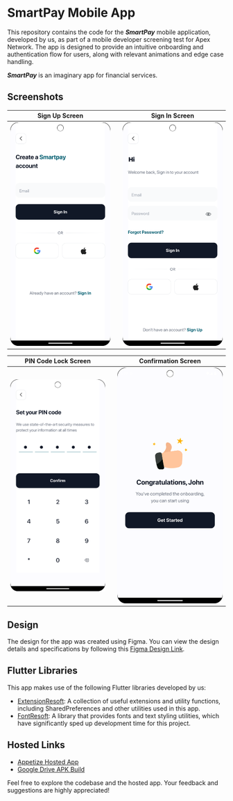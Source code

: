 # SmartPay Mobile App

This repository contains the code for the **_SmartPay_** mobile application, 
developed by us, as part of a mobile developer screening test for Apex Network. 
The app is designed to provide an intuitive onboarding and authentication flow for users, 
along with relevant animations and edge case handling.

**_SmartPay_** is an imaginary app for financial services.

## Screenshots

| Sign Up Screen                                                                                                       |                     | Sign In Screen                                                                                                       |
|----------------------------------------------------------------------------------------------------------------------|---------------------|----------------------------------------------------------------------------------------------------------------------|
| ![Sign Up Screen](https://github.com/kenresoft/smart_pay_mobile/blob/master/screenshots/sign_up_screen.png?raw=true) |                     | ![Sign In Screen](https://github.com/kenresoft/smart_pay_mobile/blob/master/screenshots/sign_in_screen.png?raw=true) |

| PIN Code Lock Screen                                                                                              |  | Confirmation Screen                                                                                                            |
|-------------------------------------------------------------------------------------------------------------------|--|--------------------------------------------------------------------------------------------------------------------------------|
| ![PIN Lock Screen](https://github.com/kenresoft/smart_pay_mobile/blob/master/screenshots/pin_screen.png?raw=true) |  | ![Confirmation Screen](https://github.com/kenresoft/smart_pay_mobile/blob/master/screenshots/confirmation_screen.png?raw=true) |


## Design

The design for the app was created using Figma. You can view the design details and specifications by following this [Figma Design Link](https://www.figma.com/file/1B4YlbWN5iqdKrPQE4ycaK/Smart-pay).

## Flutter Libraries

This app makes use of the following Flutter libraries developed by us:

- [ExtensionResoft](https://pub.dev/packages/extensionresoft): A collection of useful extensions and utility functions, including SharedPreferences and other utilities used in this app.
- [FontResoft](https://pub.dev/packages/fontresoft): A library that provides fonts and text styling utilities, which have significantly sped up development time for this project.

## Hosted Links

- [Appetize Hosted App](https://appetize.io/app/qk6zisrpwk35lq56i2cbqxcij4)
- [Google Drive APK Build](https://drive.google.com/file/d/1uoo3QHAer89FIX9ujevC0_MkK1xH-nqc/view)

Feel free to explore the codebase and the hosted app. Your feedback and suggestions are highly appreciated!
